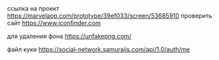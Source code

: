 ссылка на проект
https://marvelapp.com/prototype/39ef033/screen/53685910
проверить сайт
https://www.iconfinder.com

для удаления фона 
https://unfakepng.com/


файл куки
https://social-network.samuraijs.com/api/1.0/auth/me







